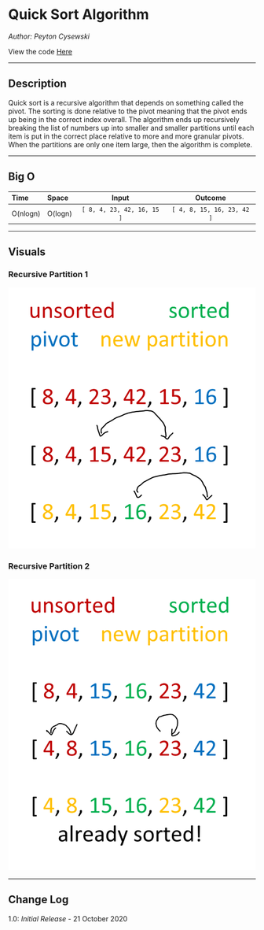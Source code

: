 # Quick Sort Algorithm

*Author: Peyton Cysewski*

View the code [Here](../../../java/dsas/quicksort/QuickSort.java)

---

## Description
Quick sort is a recursive algorithm that depends on something called the pivot. The sorting is done relative to the pivot meaning that the pivot ends up being in the correct index overall. The algorithm ends up recursively breaking the list of numbers up into smaller and smaller partitions until each item is put in the correct place relative to more and more granular pivots. When the partitions are only one item large, then the algorithm is complete.

---

## Big O

| Time | Space | Input | Outcome |
| :----------- | :----------- | :-------------: | :-------------: |
| O(nlogn) | O(logn) | `[ 8, 4, 23, 42, 16, 15 ]` | `[ 4, 8, 15, 16, 23, 42 ]` |

---

## Visuals

### Recursive Partition 1
![First Set of Partitions](./assets/part1.png)


### Recursive Partition 2
![Second Set of Partitions](./assets/part2.png)

---

## Change Log
1.0: *Initial Release* - 21 October 2020